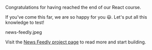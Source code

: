 Congratulations for having reached the end of
our React course.

If you've come this far, we are
so happy for you 😃. Let's put all this knowledge
to test!

<image>news-feedly.jpeg</image>

Visit the [News Feedly project page](https://courses.bigbinaryacademy.com/projects/news-feedly/)
to read more and start building.